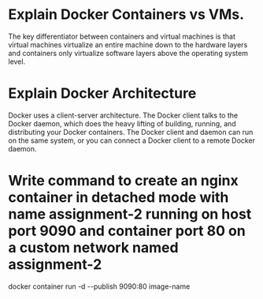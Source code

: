 # Explain Docker Containers vs VMs.
The key differentiator between containers and virtual machines is that virtual machines virtualize an entire machine down to the hardware layers and containers only virtualize software layers above the operating system level.
# Explain Docker Architecture
Docker uses a client-server architecture. The Docker client talks to the Docker daemon, which does the heavy lifting of building, running, and distributing your Docker containers. The Docker client and daemon can run on the same system, or you can connect a Docker client to a remote Docker daemon.
# Write command to create an nginx container in detached mode with name assignment-2 running on host port 9090 and container port 80 on a custom network named assignment-2
docker container run -d --publish 9090:80 image-name